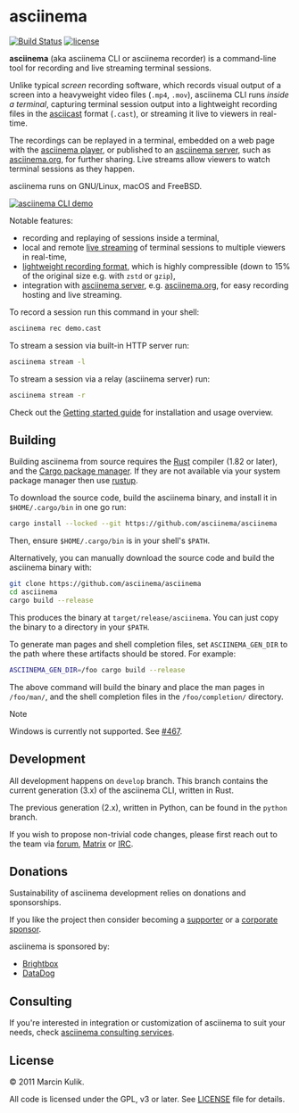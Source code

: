 # asciinema

[![Build Status](https://github.com/asciinema/asciinema/actions/workflows/ci.yml/badge.svg)](https://github.com/asciinema/asciinema/actions/workflows/asciinema.yml)
[![license](http://img.shields.io/badge/license-GNU-blue.svg)](https://raw.githubusercontent.com/asciinema/asciinema/master/LICENSE)

__asciinema__ (aka asciinema CLI or asciinema recorder) is a command-line tool
for recording and live streaming terminal sessions.

Unlike typical _screen_ recording software, which records visual output of a
screen into a heavyweight video files (`.mp4`, `.mov`), asciinema CLI runs
_inside a terminal_, capturing terminal session output into a lightweight
recording files in the
[asciicast](https://docs.asciinema.org/manual/asciicast/v3/) format (`.cast`),
or streaming it live to viewers in real-time.

The recordings can be replayed in a terminal, embedded on a web page with the
[asciinema player](https://docs.asciinema.org/manual/player/), or published to
an [asciinema server](https://docs.asciinema.org/manual/server/), such as
[asciinema.org](https://asciinema.org), for further sharing. Live streams allow
viewers to watch terminal sessions as they happen.

asciinema runs on GNU/Linux, macOS and FreeBSD.

[![asciinema CLI
demo](https://asciinema.org/a/85R4jTtjKVRIYXTcKCNq0vzYH.svg)](https://asciinema.org/a/85R4jTtjKVRIYXTcKCNq0vzYH?autoplay=1)

Notable features:

- recording and replaying of sessions inside a terminal,
- local and remote [live
  streaming](https://docs.asciinema.org/manual/cli/quick-start/#stream-a-terminal-session)
  of terminal sessions to multiple viewers in real-time,
- [lightweight recording
  format](https://docs.asciinema.org/manual/asciicast/v3/), which is highly
  compressible (down to 15% of the original size e.g. with `zstd` or `gzip`),
- integration with [asciinema
  server](https://docs.asciinema.org/manual/server/), e.g.
  [asciinema.org](https://asciinema.org), for easy recording hosting and live
  streaming.

To record a session run this command in your shell:

```sh
asciinema rec demo.cast
```

To stream a session via built-in HTTP server run:

```sh
asciinema stream -l
```

To stream a session via a relay (asciinema server) run:

```sh
asciinema stream -r
```

Check out the [Getting started
guide](https://docs.asciinema.org/getting-started/) for installation and usage
overview.

## Building

Building asciinema from source requires the [Rust](https://www.rust-lang.org/)
compiler (1.82 or later), and the [Cargo package
manager](https://doc.rust-lang.org/cargo/). If they are not available via your
system package manager then use [rustup](https://rustup.rs/).

To download the source code, build the asciinema binary, and install it in
`$HOME/.cargo/bin` in one go run:

```sh
cargo install --locked --git https://github.com/asciinema/asciinema
```

Then, ensure `$HOME/.cargo/bin` is in your shell's `$PATH`.

Alternatively, you can manually download the source code and build the asciinema
binary with:

```sh
git clone https://github.com/asciinema/asciinema
cd asciinema
cargo build --release
```

This produces the binary at `target/release/asciinema`. You can just copy the
binary to a directory in your `$PATH`.

To generate man pages and shell completion files, set `ASCIINEMA_GEN_DIR` to the
path where these artifacts should be stored. For example:

```sh
ASCIINEMA_GEN_DIR=/foo cargo build --release
```

The above command will build the binary and place the man pages in `/foo/man/`,
and the shell completion files in the `/foo/completion/` directory.

> [!NOTE]
> Windows is currently not supported. See [#467](https://github.com/orgs/asciinema/discussions/278).

## Development

All development happens on `develop` branch. This branch contains the current
generation (3.x) of the asciinema CLI, written in Rust.

The previous generation (2.x), written in Python, can be found in the `python`
branch.

If you wish to propose non-trivial code changes, please first reach out to the
team via [forum](https://discourse.asciinema.org/),
[Matrix](https://matrix.to/#/#asciinema:matrix.org) or
[IRC](https://web.libera.chat/#asciinema).

## Donations

Sustainability of asciinema development relies on donations and sponsorships.

If you like the project then consider becoming a
[supporter](https://docs.asciinema.org/donations/#individuals) or a [corporate
sponsor](https://docs.asciinema.org/donations/#corporate-sponsorship).

asciinema is sponsored by:

- [Brightbox](https://www.brightbox.com/)
- [DataDog](https://datadoghq.com/)

## Consulting

If you're interested in integration or customization of asciinema to suit your
needs, check [asciinema consulting
services](https://docs.asciinema.org/consulting/).

## License

© 2011 Marcin Kulik.

All code is licensed under the GPL, v3 or later. See [LICENSE](./LICENSE) file
for details.
